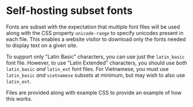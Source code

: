 # Self-hosting subset fonts

Fonts are subset with the expectation that multiple font files will be used along with the CSS property `unicode-range` to specify unicodes present in each file. This enables a website visitor to download only the fonts needed to display text on a given site.

To support only "Latin Basic" characters, you can use just the `latin_basic` font file. However, to use "Latin Extended" characters, you should use *both* `latin_basic` *and* `latin_ext` font files. For Vietnamese, you must use `latin_basic` *and* `vietnamese` subsets at minimum, but may wish to also use `latin_ext`.

Files are provided along with example CSS to provide an example of how this works.